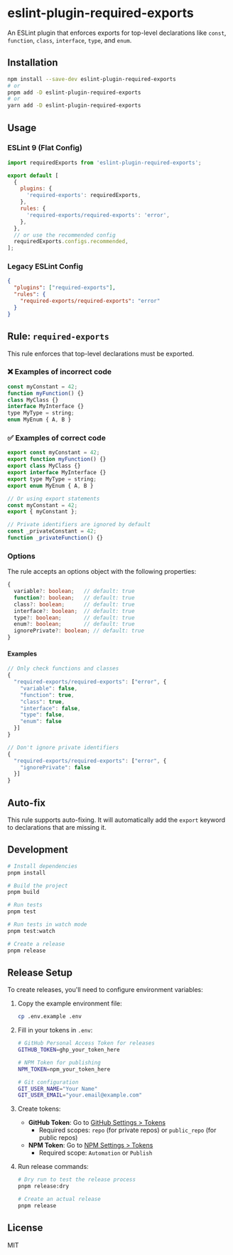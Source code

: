 # eslint-plugin-required-exports

An ESLint plugin that enforces exports for top-level declarations like `const`, `function`, `class`, `interface`, `type`, and `enum`.

## Installation

```bash
npm install --save-dev eslint-plugin-required-exports
# or
pnpm add -D eslint-plugin-required-exports
# or
yarn add -D eslint-plugin-required-exports
```

## Usage

### ESLint 9 (Flat Config)

```js
import requiredExports from 'eslint-plugin-required-exports';

export default [
  {
    plugins: {
      'required-exports': requiredExports,
    },
    rules: {
      'required-exports/required-exports': 'error',
    },
  },
  // or use the recommended config
  requiredExports.configs.recommended,
];
```

### Legacy ESLint Config

```json
{
  "plugins": ["required-exports"],
  "rules": {
    "required-exports/required-exports": "error"
  }
}
```

## Rule: `required-exports`

This rule enforces that top-level declarations must be exported.

### ❌ Examples of incorrect code

```js
const myConstant = 42;
function myFunction() {}
class MyClass {}
interface MyInterface {}
type MyType = string;
enum MyEnum { A, B }
```

### ✅ Examples of correct code

```js
export const myConstant = 42;
export function myFunction() {}
export class MyClass {}
export interface MyInterface {}
export type MyType = string;
export enum MyEnum { A, B }

// Or using export statements
const myConstant = 42;
export { myConstant };

// Private identifiers are ignored by default
const _privateConstant = 42;
function _privateFunction() {}
```

### Options

The rule accepts an options object with the following properties:

```ts
{
  variable?: boolean;   // default: true
  function?: boolean;   // default: true
  class?: boolean;      // default: true
  interface?: boolean;  // default: true
  type?: boolean;       // default: true
  enum?: boolean;       // default: true
  ignorePrivate?: boolean; // default: true
}
```

#### Examples

```js
// Only check functions and classes
{
  "required-exports/required-exports": ["error", {
    "variable": false,
    "function": true,
    "class": true,
    "interface": false,
    "type": false,
    "enum": false
  }]
}

// Don't ignore private identifiers
{
  "required-exports/required-exports": ["error", {
    "ignorePrivate": false
  }]
}
```

## Auto-fix

This rule supports auto-fixing. It will automatically add the `export` keyword to declarations that are missing it.

## Development

```bash
# Install dependencies
pnpm install

# Build the project
pnpm build

# Run tests
pnpm test

# Run tests in watch mode
pnpm test:watch

# Create a release
pnpm release
```

## Release Setup

To create releases, you'll need to configure environment variables:

1. Copy the example environment file:

   ```bash
   cp .env.example .env
   ```

2. Fill in your tokens in `.env`:

   ```bash
   # GitHub Personal Access Token for releases
   GITHUB_TOKEN=ghp_your_token_here

   # NPM Token for publishing
   NPM_TOKEN=npm_your_token_here

   # Git configuration
   GIT_USER_NAME="Your Name"
   GIT_USER_EMAIL="your.email@example.com"
   ```

3. Create tokens:
   - **GitHub Token**: Go to [GitHub Settings > Tokens](https://github.com/settings/tokens)
     - Required scopes: `repo` (for private repos) or `public_repo` (for public repos)
   - **NPM Token**: Go to [NPM Settings > Tokens](https://www.npmjs.com/settings/tokens)
     - Required scope: `Automation` or `Publish`

4. Run release commands:

   ```bash
   # Dry run to test the release process
   pnpm release:dry

   # Create an actual release
   pnpm release
   ```

## License

MIT

